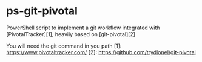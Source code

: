 # ps-git-pivotal
PowerShell script to implement a git workflow integrated with [PivotalTracker][1], heavily based on [git-pivotal][2]

You will need the git command in you path
[1]: https://www.pivotaltracker.com/
[2]: https://github.com/trydionel/git-pivotal
